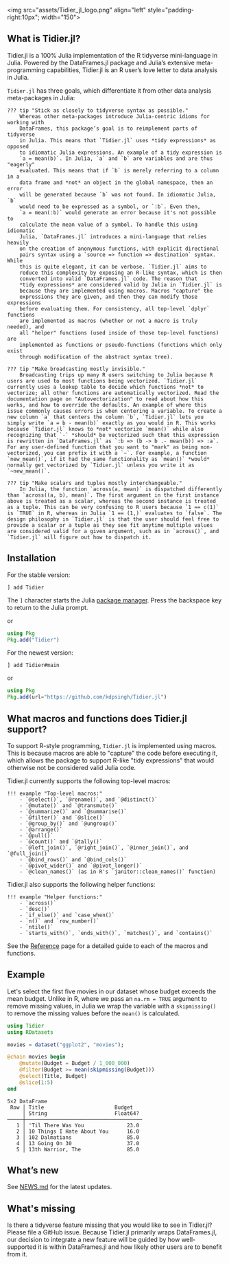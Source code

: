 
<img src="assets/Tidier\_jl\_logo.png" align="left" style="padding-right:10px"; width="150"></img>

## What is Tidier.jl?

Tidier.jl is a 100% Julia implementation of the R tidyverse
mini-language in Julia. Powered by the DataFrames.jl package and Julia’s
extensive meta-programming capabilities, Tidier.jl is an R user’s love
letter to data analysis in Julia.

`Tidier.jl` has three goals, which differentiate it from other data analysis
meta-packages in Julia:

```@raw html
??? tip "Stick as closely to tidyverse syntax as possible."
    Whereas other meta-packages introduce Julia-centric idioms for working with
    DataFrames, this package’s goal is to reimplement parts of tidyverse
    in Julia. This means that `Tidier.jl` uses *tidy expressions* as opposed
    to idiomatic Julia expressions. An example of a tidy expression is
    `a = mean(b)`. In Julia, `a` and `b` are variables and are thus "eagerly"
    evaluated. This means that if `b` is merely referring to a column in a
    data frame and *not* an object in the global namespace, then an error
    will be generated because `b` was not found. In idiomatic Julia, `b`
    would need to be expressed as a symbol, or `:b`. Even then,
    `a = mean(:b)` would generate an error because it's not possible to
    calculate the mean value of a symbol. To handle this using idiomatic
    Julia, `DataFrames.jl` introduces a mini-language that relies heavily
    on the creation of anonymous functions, with explicit directional
    pairs syntax using a `source => function => destination` syntax. While
    this is quite elegant, it can be verbose. `Tidier.jl` aims to
    reduce this complexity by exposing an R-like syntax, which is then
    converted into valid `DataFrames.jl` code. The reason that
    *tidy expressions* are considered valid by Julia in `Tidier.jl` is
    because they are implemented using macros. Macros "capture" the
    expressions they are given, and then they can modify those expressions
    before evaluating them. For consistency, all top-level `dplyr` functions
    are implemented as macros (whether or not a macro is truly needed), and
    all "helper" functions (used inside of those top-level functions) are
    implemented as functions or pseudo-functions (functions which only exist
    through modification of the abstract syntax tree).
```

```@raw html
??? tip "Make broadcasting mostly invisible."
    Broadcasting trips up many R users switching to Julia because R users are used to most functions being vectorized. `Tidier.jl` currently uses a lookup table to decide which functions *not* to vectorize; all other functions are automatically vectorized. Read the documentation page on "Autovectorization" to read about how this works, and how to override the defaults. An example of where this issue commonly causes errors is when centering a variable. To create a new column `a` that centers the column `b`, `Tidier.jl` lets you simply write `a = b - mean(b)` exactly as you would in R. This works because `Tidier.jl` knows to *not* vectorize `mean()` while also recognizing that `-` *should* be vectorized such that this expression is rewritten in `DataFrames.jl` as `:b => (b -> b .- mean(b)) => :a`. For any user-defined function that you want to "mark" as being non-vectorized, you can prefix it with a `~`. For example, a function `new_mean()`, if it had the same functionality as `mean()` *would* normally get vectorized by `Tidier.jl` unless you write it as `~new_mean()`.
```

```@raw html
??? tip "Make scalars and tuples mostly interchangeable."
    In Julia, the function `across(a, mean)` is dispatched differently than `across((a, b), mean)`. The first argument in the first instance above is treated as a scalar, whereas the second instance is treated as a tuple. This can be very confusing to R users because `1 == c(1)` is `TRUE` in R, whereas in Julia `1 == (1,)` evaluates to `false`. The design philosophy in `Tidier.jl` is that the user should feel free to provide a scalar or a tuple as they see fit anytime multiple values are considered valid for a given argument, such as in `across()`, and `Tidier.jl` will figure out how to dispatch it.
```

## Installation

For the stable version:

```
] add Tidier
```

The `]` character starts the Julia [package manager](https://docs.julialang.org/en/v1/stdlib/Pkg/). Press the backspace key to return to the Julia prompt.

or


```julia
using Pkg
Pkg.add("Tidier")
```

For the newest version:

```
] add Tidier#main
```

or

```julia
using Pkg
Pkg.add(url="https://github.com/kdpsingh/Tidier.jl")
```

## What macros and functions does Tidier.jl support?

To support R-style programming, `Tidier.jl` is implemented using macros. This is because macros are able to "capture" the code before executing it, which allows the package to support R-like "tidy expressions" that would otherwise not be considered valid Julia code.

Tidier.jl currently supports the following top-level macros:

```@raw html
!!! example "Top-level macros:"
    - `@select()`, `@rename()`, and `@distinct()`
    - `@mutate()` and `@transmute()` 
    - `@summarize()` and `@summarise()`
    - `@filter()` and `@slice()`
    - `@group_by()` and `@ungroup()`
    - `@arrange()`
    - `@pull()`
    - `@count()` and `@tally()`
    - `@left_join()`, `@right_join()`, `@inner_join()`, and `@full_join()`
    - `@bind_rows()` and `@bind_cols()`
    - `@pivot_wider()` and `@pivot_longer()`
    - `@clean_names()` (as in R's `janitor::clean_names()` function)
```
Tidier.jl also supports the following helper functions:

```@raw html
!!! example "Helper functions:"
    - `across()`
    - `desc()`
    - `if_else()` and `case_when()`
    - `n()` and `row_number()`
    - `ntile()`
    - `starts_with()`, `ends_with()`, `matches()`, and `contains()`
```

See the [Reference](https://kdpsingh.github.io/Tidier.jl/dev/reference/) page for a detailed guide to each of the macros and functions.

## Example

Let's select the first five movies in our dataset whose budget exceeds the mean budget. Unlike in R, where we pass an `na.rm = TRUE` argument to remove missing values, in Julia we wrap the variable with a `skipmissing()` to remove the missing values before the `mean()` is calculated.

```julia
using Tidier
using RDatasets

movies = dataset("ggplot2", "movies");

@chain movies begin
    @mutate(Budget = Budget / 1_000_000)
    @filter(Budget >= mean(skipmissing(Budget)))
    @select(Title, Budget)
    @slice(1:5)
end
```

```
5×2 DataFrame
 Row │ Title                       Budget   
     │ String                      Float64? 
─────┼──────────────────────────────────────
   1 │ 'Til There Was You              23.0
   2 │ 10 Things I Hate About You      16.0
   3 │ 102 Dalmatians                  85.0
   4 │ 13 Going On 30                  37.0
   5 │ 13th Warrior, The               85.0
```

## What’s new

See [NEWS.md](https://github.com/kdpsingh/Tidier.jl/blob/main/NEWS.md) for the latest updates.

## What's missing

Is there a tidyverse feature missing that you would like to see in Tidier.jl? Please file a GitHub issue. Because Tidier.jl primarily wraps DataFrames.jl, our decision to integrate a new feature will be guided by how well-supported it is within DataFrames.jl and how likely other users are to benefit from it.